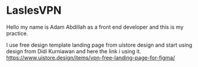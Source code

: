 # LaslesVPN


Hello my name is Adam Abdillah as a front end developer and this is my practice.

I use free design template landing page from uistore design and start using design from Didi Kurniawan and here the link i using it.
https://www.uistore.design/items/vpn-free-landing-page-for-figma/

